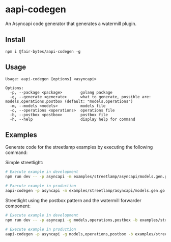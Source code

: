 # aapi-codegen

An Asyncapi code generator that generates a watermill plugin.

## Install
```
npm i @fair-bytes/aapi-codegen -g
```

## Usage
```
Usage: aapi-codegen [options] <asyncapi>

Options:
  -p, --package <package>        golang package
  -g, --generate <generate>      what to generate, possible are: models,operations,postbox (default: "models,operations")
  -m, --models <models>          models file
  -o, --operations <operations>  operations file
  -b, --postbox <postbox>        postbox file
  -h, --help                     display help for command
```

## Examples

Generate code for the streetlamp examples by executing the following command:  

Simple streetlight:
```bash
# Execute example in development
npm run dev -- -p asyncapi -m examples/streetlamp/asyncapi/models.gen.go -o examples/streetlamp/asyncapi/operations.gen.go examples/streetlamp/streetlamp.asyncapi.yml

# Execute example in production
aapi-codegen -p asyncapi -m examples/streetlamp/asyncapi/models.gen.go -o examples/streetlamp/asyncapi/operations.gen.go examples/streetlamp/streetlamp.asyncapi.yml
```

Streetlight using the postbox pattern and the watermill forwarder component:
```bash
# Execute example in development
npm run dev -- -p asyncapi -g models,operations,postbox -b examples/streetlamp_using_forwarder/asyncapi/postbox.gen.go -m examples/streetlamp_using_forwarder/asyncapi/models.gen.go -o examples/streetlamp_using_forwarder/asyncapi/operations.gen.go examples/streetlamp_using_forwarder/streetlamp.asyncapi.yml

# Execute example in production
aapi-codegen -p asyncapi -g models,operations,postbox -b examples/streetlamp_using_forwarder/asyncapi/postbox.gen.go -m examples/streetlamp_using_forwarder/asyncapi/models.gen.go -o examples/streetlamp_using_forwarder/asyncapi/operations.gen.go examples/streetlamp_using_forwarder/streetlamp.asyncapi.yml
```
